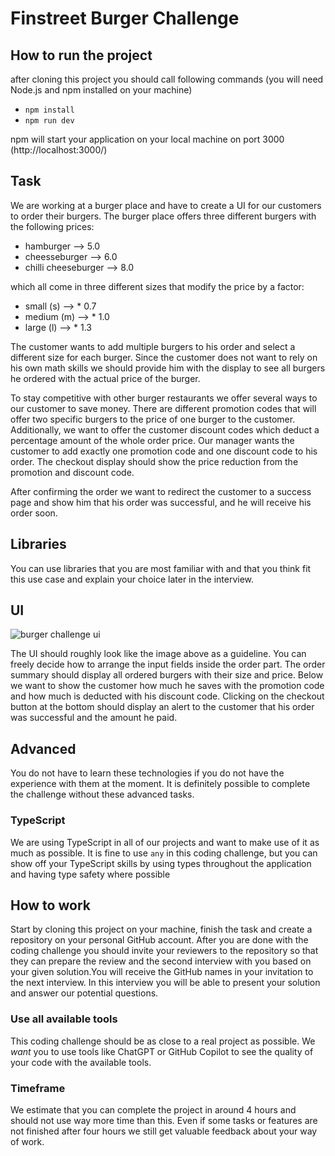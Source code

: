 # Finstreet Burger Challenge

## How to run the project

after cloning this project you should call following commands (you will need Node.js and npm installed on your machine)

- `npm install`
- `npm run dev`

npm will start your application on your local machine on port 3000 (http://localhost:3000/)

## Task

We are working at a burger place and have to create a UI for our customers to order their burgers. The burger place offers three different burgers with the following prices:

- hamburger --> 5.0
- cheesseburger --> 6.0
- chilli cheeseburger --> 8.0

which all come in three different sizes that modify the price by a factor:

- small (s) --> \* 0.7
- medium (m) --> \* 1.0
- large (l) --> \* 1.3

The customer wants to add multiple burgers to his order and select a different size for each burger. Since the customer does not want to rely on his own math skills we should provide him with the display to see all burgers he ordered with the actual price of the burger.

To stay competitive with other burger restaurants we offer several ways to our customer to save money. There are different promotion codes that will offer two specific burgers to the price of one burger to the customer. Additionally, we want to offer the customer discount codes which deduct a percentage amount of the whole order price. Our manager wants the customer to add exactly one promotion code and one discount code to his order. The checkout display should show the price reduction from the promotion and discount code.

After confirming the order we want to redirect the customer to a success page and show him that his order was successful, and he will receive his order soon.

## Libraries

You can use libraries that you are most familiar with and that you think fit this use case and explain your choice later in the interview.

## UI

![burger challenge ui](./ui.svg)

The UI should roughly look like the image above as a guideline. You can freely decide how to arrange the input fields inside the order part. The order summary should display all ordered burgers with their size and price. Below we want to show the customer how much he saves with the promotion code and how much is deducted with his discount code. Clicking on the checkout button at the bottom should display an alert to the customer that his order was successful and the amount he paid.

## Advanced

You do not have to learn these technologies if you do not have the experience with them at the moment. It is definitely possible to complete the challenge without these advanced tasks.

### TypeScript

We are using TypeScript in all of our projects and want to make use of it as much as possible. It is fine to use `any` in this coding challenge, but you can show off your TypeScript skills by using types throughout the application and having type safety where possible

## How to work

Start by cloning this project on your machine, finish the task and create a repository on your personal GitHub account. After you are done with the coding challenge you should invite your reviewers to the repository so that they can prepare the review and the second interview with you based on your given solution.You will receive the GitHub names in your invitation to the next interview. In this interview you will be able to present your solution and answer our potential questions.

### Use all available tools

This coding challenge should be as close to a real project as possible. We _want_ you to use tools like ChatGPT or GitHub Copilot to see the quality of your code with the available tools.

### Timeframe

We estimate that you can complete the project in around 4 hours and should not use way more time than this. Even if some tasks or features are not finished after four hours we still get valuable feedback about your way of work.
